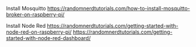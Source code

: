 Install Mosquitto
https://randomnerdtutorials.com/how-to-install-mosquitto-broker-on-raspberry-pi/

Install Node Red
https://randomnerdtutorials.com/getting-started-with-node-red-on-raspberry-pi/
https://randomnerdtutorials.com/getting-started-with-node-red-dashboard/